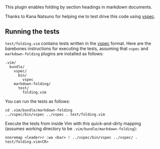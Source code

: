 This plugin enables folding by section headings in markdown documents.

Thanks to Kana Natsuno for helping me to test drive this code using [vspec][].

## Running the tests

`test/folding.vim` contains tests written in the [vspec][] format. Here are the barebones instructions for executing the tests, assuming that `vspec` and `markdown-folding` plugins are installed as follows:

    .vim/
      bundle/
        vspec/
          bin/
            vspec
        markdown-folding/
          test/
            folding.vim

You can run the tests as follows:

    cd .vim/bundle/markdown-folding
    ../vspec/bin/vspec ../vspec . test/folding.vim

Execute the tests from inside Vim with this quick-and-dirty mapping (assumes working directory to be `.vim/bundle/markdown-folding`):

    nnoremap <leader>r :wa <bar> ! ../vspec/bin/vspec ../vspec/ . test/folding.vim<CR>

[vspec]: https://github.com/kana/vim-vspec
